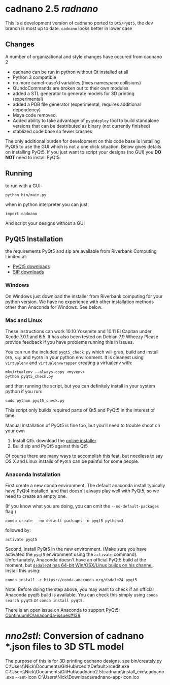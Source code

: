 # cadnano 2.5  *radnano*
This is a development version of cadnano ported to `Qt5/PyQt5`,
the dev branch is most up to date.  `cadnano` looks better in lower case

## Changes
A number of organizational and style changes have occured from cadnano 2

* cadnano can be run in python without Qt installed at all
* Python 3 compatible
* no more camel-case'd variables (fixes namespace collisions)
* QUndoCommands are broken out to their own modules
* added a STL generator to generate models for 3D printing (experimental)
* added a PDB file generator (experimental, requires additional dependency)
* Maya code removed.
* Added ability to take advantage of `pyqtdeploy` tool to build standalone
versions that can be destributed as binary (not currently finished)
* stablized code base so fewer crashes

The only additional burden for development on this code base is installing PyQt5
to use the GUI which is not a one click situation.  Below gives details on
installing PyQt5.  If you just want to script your designs (no GUI) you
**DO NOT** need to install PyQt5.

## Running

to run with a GUI:

    python bin/main.py

when in python interpreter you can just:

    import cadnano

And script your designs without a GUI

## PyQt5 Installation

the requirements PyQt5 and sip are available from Riverbank Computing Limited at:

* [PyQt5 downloads](http://www.riverbankcomputing.com/software/pyqt/download5)
* [SIP downloads](http://www.riverbankcomputing.com/software/sip/download)

### Windows

On Windows just download the installer from Riverbank computing for your python
version.  We have no experience with other installation methods other than
Anaconda for Windows. See below.

### Mac and Linux

These instructions can work 10.10 Yosemite and  10.11 El Capitan
under Xcode 7.0.1 and 6.5.  It has also been tested on Debian 7.9 Wheezy
Please provide feedback if you have problems running this in issues.

You can run the included `pyqt5_check.py` which will grab, build and install
`Qt5`, `sip` and `PyQt5` in your python environment.  It is cleanest using
`virtualenv` and `virtualenvwrapper` creating a virtualenv with:

    mkvirtualenv --always-copy <myvenv>
    python pyqt5_check.py

and then running the script, but you can definitely install in your system
python if you run:

    sudo python pyqt5_check.py

This script only builds required parts of Qt5 and PyQt5 in the interest of time.

Manual installation of PyQt5 is fine too, but you'll need to trouble shoot on
your own

1.  Install Qt5. download the [online installer](http://www.qt.io/download-open-source/)
2.  Build sip and PyQt5 against this Qt5

Of course there are many ways to accomplish this feat, but needless to say
OS X and Linux installs of `PyQt5` can be painful for some people.

### Anaconda Installation

First create a new conda environment. The default anaconda install typically
have PyQt4 installed, and that doesn't always play well with PyQt5, so we need
to create an empty one.

(If you know what you are doing, you can omit the `--no-default-packages` flag.)

    conda create --no-default-packages -n pyqt5 python=3

followed by:

    activate pyqt5

Second, install PyQt5 in the new environment. (Make sure you have activated
the `pyqt5` environment using the `activate` command). Unfortunately, Anaconda
doesn't have an official PyQt5 build at the moment, but [`dsdale24` has 64-bit Win/OSX/Linux builds on his channel](https://anaconda.org/dsdale24/pyqt5).
Install this using:

    conda install -c https://conda.anaconda.org/dsdale24 pyqt5

Note: Before doing the step above, you may want to check if an official
Anaconda pyqt5 build is available. You can check this simply using `conda search
pyqt5` or `conda install pyqt5`.

There is an open issue on Anaconda to support PyQt5: [ContinuumIO/anaconda-issues#138](https://github.com/ContinuumIO/anaconda-issues/issues/138).

# *nno2stl*: Conversion of cadnano *.json files to 3D STL model

The purpose of this is for 3D printing cadnano designs.  see bin/creatsly.py
C:\Users\Nick\Documents\GitHub\rcedit\Default>rcedit.exe C:\Users\Nick\Documents\GitHub\cadnano2.5\cadnano\install_exe\cadnano.exe --set-icon C:\Users\Nick\Downloads\radnano-app-icon.ico
